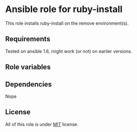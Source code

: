 # Ansible role for ruby-install

This role installs ruby-install on the remove environment(s).

## Requirements

Tested on ansible 1.6, might work (or not) on earlier versions.

## Role variables


## Dependencies

Nope

## License

All of this role is under [MIT](http://opensource.org/licenses/MIT) license.
